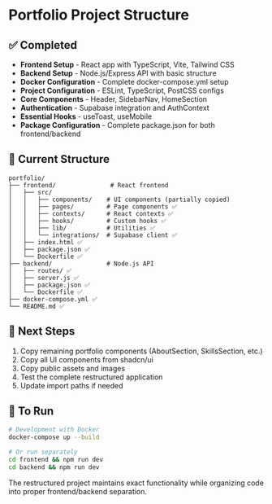 # Portfolio Project Structure

## ✅ Completed
- **Frontend Setup** - React app with TypeScript, Vite, Tailwind CSS
- **Backend Setup** - Node.js/Express API with basic structure
- **Docker Configuration** - Complete docker-compose.yml setup
- **Project Configuration** - ESLint, TypeScript, PostCSS configs
- **Core Components** - Header, SidebarNav, HomeSection
- **Authentication** - Supabase integration and AuthContext
- **Essential Hooks** - useToast, useMobile
- **Package Configuration** - Complete package.json for both frontend/backend

## 📂 Current Structure
```
portfolio/
├── frontend/               # React frontend
│   ├── src/
│   │   ├── components/    # UI components (partially copied)
│   │   ├── pages/         # Page components ✅
│   │   ├── contexts/      # React contexts ✅
│   │   ├── hooks/         # Custom hooks ✅
│   │   ├── lib/           # Utilities ✅
│   │   └── integrations/  # Supabase client ✅
│   ├── index.html ✅
│   ├── package.json ✅
│   └── Dockerfile ✅
├── backend/               # Node.js API
│   ├── routes/ ✅
│   ├── server.js ✅
│   ├── package.json ✅
│   └── Dockerfile ✅
├── docker-compose.yml ✅
└── README.md ✅
```

## 🔄 Next Steps
1. Copy remaining portfolio components (AboutSection, SkillsSection, etc.)
2. Copy all UI components from shadcn/ui
3. Copy public assets and images
4. Test the complete restructured application
5. Update import paths if needed

## 🚀 To Run
```bash
# Development with Docker
docker-compose up --build

# Or run separately
cd frontend && npm run dev
cd backend && npm run dev
```

The restructured project maintains exact functionality while organizing code into proper frontend/backend separation.